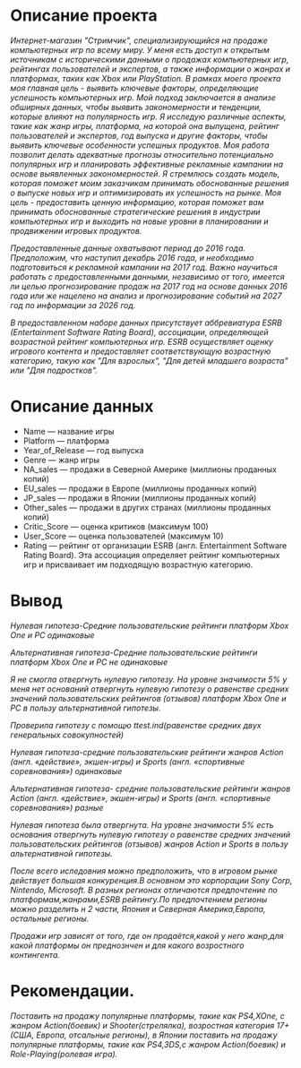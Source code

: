 # Описание проекта

*Интернет-магазин "Стримчик", специализирующийся на продаже компьютерных игр по всему миру. У меня есть доступ к открытым источникам с историческими данными о продажах компьютерных игр, рейтингах пользователей и экспертов, а также информации о жанрах и платформах, таких как Xbox или PlayStation. В рамках моего проекта моя главная цель - выявить ключевые факторы, определяющие успешность компьютерных игр.
Мой подход заключается в анализе обширных данных, чтобы выявить закономерности и тенденции, которые влияют на популярность игр. Я исследую различные аспекты, такие как жанр игры, платформа, на которой она выпущена, рейтинг пользователей и экспертов, год выпуска и другие факторы, чтобы выявить ключевые особенности успешных продуктов.
Моя работа позволит делать адекватные прогнозы относительно потенциально популярных игр и планировать эффективные рекламные кампании на основе выявленных закономерностей. Я стремлюсь создать модель, которая поможет моим заказчикам принимать обоснованные решения о выпуске новых игр и оптимизировать их успешность на рынке.
Моя цель - предоставить ценную информацию, которая поможет вам принимать обоснованные стратегические решения в индустрии компьютерных игр и выходить на новые уровни в планировании и продвижении игровых продуктов.*

*Предоставленные данные охватывают период до 2016 года. Предположим, что наступил декабрь 2016 года, и необходимо подготовиться к рекламной кампании на 2017 год. Важно научиться работать с предоставленными данными, независимо от того, имеется ли целью прогнозирование продаж на 2017 год на основе данных 2016 года или же нацелено на анализ и прогнозирование событий на 2027 год по информации за 2026 год.*

*В предоставленном наборе данных присутствует аббревиатура ESRB (Entertainment Software Rating Board), ассоциации, определяющей возрастной рейтинг компьютерных игр. ESRB осуществляет оценку игрового контента и предоставляет соответствующую возрастную категорию, такую как "Для взрослых", "Для детей младшего возраста" или "Для подростков".*

# Описание данных

 - Name — название игры
 - Platform — платформа
 - Year_of_Release — год выпуска
 - Genre — жанр игры
 - NA_sales — продажи в Северной Америке (миллионы проданных копий)
 - EU_sales — продажи в Европе (миллионы проданных копий)
 - JP_sales — продажи в Японии (миллионы проданных копий)
 - Other_sales — продажи в других странах (миллионы проданных копий)
 - Critic_Score — оценка критиков (максимум 100)
 - User_Score — оценка пользователей (максимум 10)
 - Rating — рейтинг от организации ESRB (англ. Entertainment Software Rating Board). Эта ассоциация определяет рейтинг компьютерных игр и присваивает им подходящую возрастную категорию.

# Вывод

*Нулевая гипотеза-Средние пользовательские рейтинги платформ Xbox One и PC одинаковые*

*Альтернативная гипотеза-Средние пользовательские рейтинги платформ Xbox One и PC не одинаковые*

*Я не смогла отвергнуть нулевую гипотезу. На уровне значимости 5% у меня нет оснований отвергнуть нулевую гипотезу о равенстве средних значений пользовательских рейтингов (отзывов) платформ Xbox One и PC в пользу альтернативной гипотезы.*

*Проверила гипотезу с помощю ttest.ind(равенстве средних двух генеральных совокупностей)*

*Нулевая гипотеза-cредние пользовательские рейтинги жанров Action (англ. «действие», экшен-игры) и Sports (англ. «спортивные соревнования») одинаковые*

*Альтернативная гипотеза- cредние пользовательские рейтинги жанров Action (англ. «действие», экшен-игры) и Sports (англ. «спортивные соревнования») разные*

*Нулевая гипотеза была отвергнута. На уровне значимости 5% есть основания отвергнуть нулевую гипотезу о равенстве средних значений пользовательских рейтингов (отзывов) жанров Action и Sports в пользу альтернативной гипотезы.*

*После всего иследовния можно предположить, что в игровом рынке действует большая конкуренция.В основном это корпорации Sony Corp, Nintendo, Microsoft. В разных регионах отличаются предпочтение по платформам,жанрами,ESRB рейтингу.По предпочтением регионы можно разделить н 2 части, Япония и Северная Америка,Европа, остальные регионы.*

*Продажи игр зависят от того, где он продаётся,какой у него жанр,для какой платформы он преднознчен и для какого возростного контингента.*

# Рекомендации.

*Поставить на продажу популярные платформы, такие как PS4,XOne, с жанром Action(боевик) и Shooter(стрелялка), возростная категория 17+(США, Европа, отсальные регионы), в Японии поставить на продажу популярные платформы, такие как PS4,3DS,с жанром Action(боевик) и Role-Playing(ролевая игра).*
